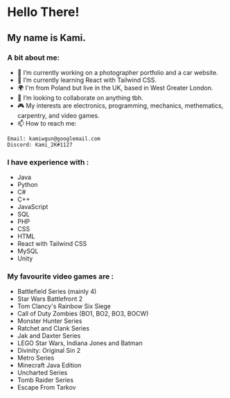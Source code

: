 # Hello There!
## My name is Kami.

### A bit about me:

- 🔭 I’m currently working on a photographer portfolio and a car website.
- 🌱 I’m currently learning React with Tailwind CSS.
- 🌍 I'm from Poland but live in the UK, based in West Greater London.
- 👯 I’m looking to collaborate on anything tbh.
- 🎮 My interests are electronics, programming, mechanics, methematics, carpentry, and video games.
- 📫 How to reach me: 
```
Email: kamiwgun@googlemail.com
Discord: Kami_2K#1127
```
### I have experience with : 

- Java
- Python 
- C#
- C++
- JavaScript
- SQL
- PHP
- CSS
- HTML
- React with Tailwind CSS
- MySQL
- Unity

### My favourite video games are : 

- Battlefield Series (mainly 4)
- Star Wars Battlefront 2
- Tom Clancy's Rainbow Six Siege
- Call of Duty Zombies (BO1, BO2, BO3, BOCW)
- Monster Hunter Series
- Ratchet and Clank Series
- Jak and Daxter Series
- LEGO Star Wars, Indiana Jones and Batman
- Divinity: Original Sin 2
- Metro Series
- Minecraft Java Edition
- Uncharted Series
- Tomb Raider Series
- Escape From Tarkov

<!---
### My PC build :

- Ryzen 9 5900x
- 32GB 3200 MHz Ram
- Asus TUF Gaming B550M Plus
- Noctua NH-D15 Black
- RTX 3080 Ti FE
- Seasonic PX750
- Phanteks Evolv MATX
- Samsung 970 Evo 1TB SSD
- WD Blue 2TB HDD
--->
